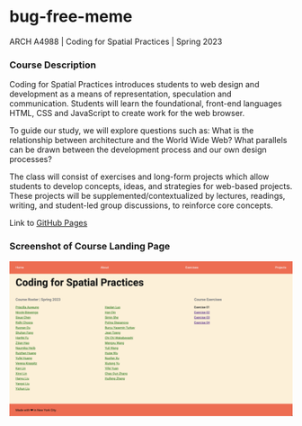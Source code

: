 # bug-free-meme

ARCH A4988 | Coding for Spatial Practices | Spring 2023

### Course Description

Coding for Spatial Practices introduces students to web design and development as a means of representation, speculation and communication. Students will learn the foundational, front-end languages HTML, CSS and JavaScript to create work for the web browser.

To guide our study, we will explore questions such as: What is the relationship between architecture and the World Wide Web? What parallels can be drawn between the development process and our own design processes?

The class will consist of exercises and long-form projects which allow students to develop concepts, ideas, and strategies for web-based projects. These projects will be supplemented/contextualized by lectures, readings, writing, and student-led group discussions, to reinforce core concepts.

Link to [GitHub Pages](https://celestelayne.github.io/bug-free-meme/)

### Screenshot of Course Landing Page

![Landing Page Screen Shot](https://raw.githubusercontent.com/celestelayne/bug-free-meme/main/assets/cfsp-2023-student-landing-page-02.png)